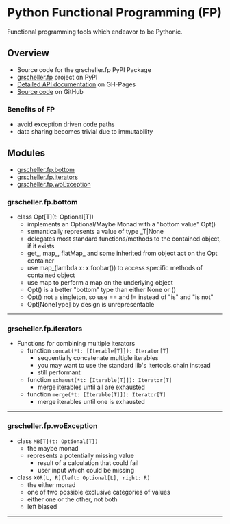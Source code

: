 # Python Functional Programming (FP)

Functional programming tools which endeavor to be Pythonic.

## Overview

* Source code for the grscheller.fp PyPI Package
* [grscheller.fp][1] project on PyPI
* [Detailed API documentation][2] on GH-Pages
* [Source code][3] on GitHub

### Benefits of FP

* avoid exception driven code paths
* data sharing becomes trivial due to immutability

## Modules

* [grscheller.fp.bottom](#grschellerfpbottom)
* [grscheller.fp.iterators](#grschellerfpiterators)
* [grscheller.fp.woException](#grschellerfpwoexception)

### grscheller.fp.bottom
  * class Opt[T](t: Optional[T])
    * implements an Optional/Maybe Monad with a "bottom value" Opt()
    * semantically represents a value of type _T|None
    * delegates most standard functions/methods to the contained object, if it exists
    * get_, map_, flatMap_ and some inherited from object act on the Opt container
    * use map_(lambda x: x.foobar()) to access specific methods of contained object
    * use map to perform a map on the underlying object
    * Opt() is a better "bottom" type than either None or ()
    * Opt() not a singleton, so use == and != instead of "is" and "is not"
    * Opt[NoneType] by design is unrepresentable

---

### grscheller.fp.iterators
  * Functions for combining multiple iterators
    * function `concat(*t: [Iterable[T]]): Iterator[T]`
      * sequentially concatenate multiple iterables
      * you may want to use the standard lib's itertools.chain instead
      * still performant
    * function `exhaust(*t: [Iterable[T]]): Iterator[T]`
      * merge iterables until all are exhausted
    * function `merge(*t: [Iterable[T]]): Iterator[T]`
      * merge iterables until one is exhausted

---

### grscheller.fp.woException
  * class `MB[T](t: Optional[T])`
    * the maybe monad
    * represents a potentially missing value
      * result of a calculation that could fail
      * user input which could be missing
  * class `XOR[L, R](left: Optional[L], right: R)`
    * the either monad
    * one of two possible exclusive categories of values
    * either one or the other, not both
    * left biased

---

[1]: https://pypi.org/project/grscheller.fp/
[2]: https://grscheller.github.io/fp/
[3]: https://github.com/grscheller/fp/
